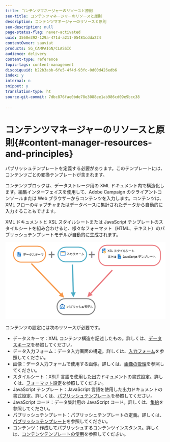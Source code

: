 ```yaml
---
title: コンテンツマネージャーのリソースと原則
seo-title: コンテンツマネージャーのリソースと原則
description: コンテンツマネージャーのリソースと原則
seo-description: null
page-status-flag: never-activated
uuid: 3560e392-129a-471d-a211-05481cdda224
contentOwner: sauviat
products: SG_CAMPAIGN/CLASSIC
audience: delivery
content-type: reference
topic-tags: content-management
discoiquuid: b22b3abb-6fe5-4f4d-93fc-0d00d426edb6
index: y
internal: n
snippet: y
translation-type: ht
source-git-commit: 7dbc876fae0bde78e3088ee1ab986cd09e9bcc38

---
```



# コンテンツマネージャーのリソースと原則{#content-manager-resources-and-principles}

パブリッシュテンプレートを定義する必要があります。このテンプレートには、コンテンツごとの変換テンプレートが含まれます。

コンテンツブロックは、データストレージ用の XML ドキュメント内で構造化します。編集インターフェイスを使用して、Adobe Campaign のクライアントコンソールまたは Web ブラウザーからコンテンツを入力します。コンテンツは、XML フローのキャプチャまたはデータベースに集計されたデータから自動的に入力することもできます。

XML ドキュメントと XSL スタイルシートまたは JavaScript テンプレートのスタイルシートを組み合わせると、様々なフォーマット（HTML、テキスト）のパブリッシュテンプレートモデルが自動的に生成されます。

![](assets/d_ncs_content_process.png)

コンテンツの設定には次のリソースが必要です。

* データスキーマ：XML コンテンツ構造を記述したもの。詳しくは、[データスキーマ](../../delivery/using/data-schemas.md)を参照してください。
* データ入力フォーム：データ入力画面の構造。詳しくは、[入力フォーム](../../delivery/using/input-forms.md)を参照してください。
* 画像：データ入力フォームで使用する画像。詳しくは、[画像の管理](../../delivery/using/formatting.md#image-management)を参照してください。
* スタイルシート：XSLT 言語を使用した出力ドキュメントの書式設定。詳しくは、[フォーマット設定](../../delivery/using/formatting.md)を参照してください。
* JavaScript テンプレート：JavaScript 言語を使用した出力ドキュメントの書式設定。詳しくは、[パブリッシュテンプレート](../../delivery/using/publication-templates.md)を参照してください。
* JavaScript コード：データ集計用の JavaScript コード。詳しくは、[集約](../../delivery/using/publication-templates.md#aggregator)を参照してください。
* パブリッシュテンプレート：パブリッシュテンプレートの定義。詳しくは、[パブリッシュテンプレート](../../delivery/using/publication-templates.md)を参照してください。
* コンテンツ：作成してパブリッシュするコンテンツインスタンス。詳しくは、[コンテンツテンプレートの使用](../../delivery/using/using-a-content-template.md)を参照してください。
